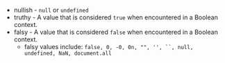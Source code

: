 - nullish - `null` or `undefined`
- truthy - A value that is considered `true` when encountered in a Boolean context.
- falsy - A value that is considered `false` when encountered in a Boolean context.
    - falsy values include: `false, 0, -0, 0n, "", '', ``, null, undefined, NaN, document.all`